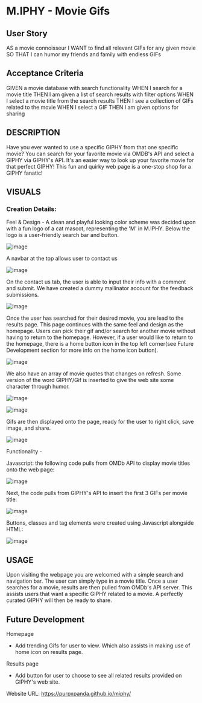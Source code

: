 # M.IPHY - Movie Gifs

## User Story
AS a movie connoisseur
I WANT to find all relevant GIFs for any given movie
SO THAT I can humor my friends and family with endless GIFs

## Acceptance Criteria
GIVEN a movie database with search functionality
WHEN I search for a movie title
THEN I am given a list of search results with filter options
WHEN I select a movie title from the search results
THEN I see a collection of GIFs related to the movie
WHEN I select a GIF
THEN I am given options for sharing

## DESCRIPTION
Have you ever wanted to use a specific GIPHY from that one specific movie?
You can search for your favorite movie via OMDB's API and select a GIPHY via GIPHY's API. It's an easier way to look up your favorite movie for that perfect GIPHY! This fun and quirky web page is a one-stop shop for a GIPHY fanatic! 

## VISUALS

### Creation Details:
Feel & Design -
A clean and playful looking color scheme was decided upon with a fun logo of a cat mascot, representing the 'M' in M.IPHY. Below the logo is a user-friendly search bar and button.

![image](https://user-images.githubusercontent.com/118077000/215887771-4af72f83-3ae0-4b5d-9a88-cf99aeadc1a7.png)

A navbar at the top allows user to contact us

![image](https://user-images.githubusercontent.com/118077000/215941737-355ff858-ef17-4528-88bb-c2b6e01c4066.png)

On the contact us tab, the user is able to input their info with a comment and submit. We have created a dummy mailinator account for the feedback submissions.

![image](https://user-images.githubusercontent.com/118077000/215941897-8d9ce41b-6d1f-4708-9cce-ef02c7700013.png)

Once the user has searched for their desired movie, you are lead to the results page. This page continues with the same feel and design as the homepage. Users can pick their gif and/or search for another movie without having to return to the homepage. However, if a user would like to return to the homepage, there is a home button icon in the top left corner(see Future Development section for more info on the home icon button).

![image](https://user-images.githubusercontent.com/118077000/215897356-2b64f922-bfad-4a65-99db-6675139dba78.png)

We also have an array of movie quotes that changes on refresh. Some version of the word GIPHY/Gif is inserted to give the web site some character through humor.

![image](https://user-images.githubusercontent.com/118077000/215897626-38448155-e7f3-4a4f-b91c-b482acf52d98.png)

![image](https://user-images.githubusercontent.com/118077000/215897668-c63340e1-ed27-4f4f-ac93-18b3dba0d3b5.png)

Gifs are then displayed onto the page, ready for the user to right click, save image, and share.

![image](https://user-images.githubusercontent.com/118077000/215897971-a8993e74-c613-4d63-8411-404641bf03ee.png)

Functionality -

Javascript:
the following code pulls from OMDb API to display movie titles onto the web page:

![image](https://user-images.githubusercontent.com/118077000/215898951-e99f02df-6767-494b-b2b3-b0714c4dc0ce.png)

Next, the code pulls from GIPHY's API to insert the first 3 GIFs per movie title:

![image](https://user-images.githubusercontent.com/118077000/215899253-54173e24-dab8-4b9d-ad23-17f5bb29f4cf.png)

Buttons, classes and tag elements were created using Javascript alongside HTML:

![image](https://user-images.githubusercontent.com/118077000/215899582-a30924d2-746a-4e04-82b4-5bf9d59c9934.png)

## USAGE
Upon visiting the webpage you are welcomed with a simple search and navigation bar. The user can simply type in a movie title. Once a user searches for a movie, results are then pulled from OMDb's API server. This assists users that want a specific GIPHY related to a movie. A perfectly curated GIPHY will then be ready to share. 

## Future Development
Homepage
- Add trending Gifs for user to view. Which also assists in making use of home icon on results page.

Results page
- Add button for user to choose to see all related results provided on GIPHY's web site.

Website URL: https://purpxpanda.github.io/miphy/
